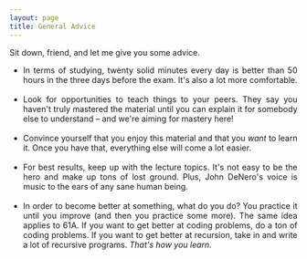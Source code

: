 ```yaml
---
layout: page
title: General Advice
---
```


<p class="message">
    Sit down, friend, and let me give you some advice.
</p>

<ul style="text-align: justify">
    <li>In terms of studying, twenty solid minutes every day is better than 50 hours in the three days before the exam. It's also a lot more comfortable.</li><br>
    <li>Look for opportunities to teach things to your peers. They say you haven't truly mastered the material until you can explain it for somebody else to understand – and we're aiming for mastery here!</li><br>
    <li>Convince yourself that you enjoy this material and that you <i>want</i> to learn it. Once you have that, everything else will come a lot easier.</li><br>
    <li>For best results, keep up with the lecture topics. It's not easy to be the hero and make up tons of lost ground. Plus, John DeNero's voice is music to the ears of any sane human being.</li><br>
    <li>In order to become better at something, what do you do? You practice it until you improve (and then you practice some more). The same idea applies to 61A. If you want to get better at coding problems, do a ton of coding problems. If you want to get better at recursion, take in and write a lot of recursive programs. <i>That's how you learn.</i></li>
</ul>
